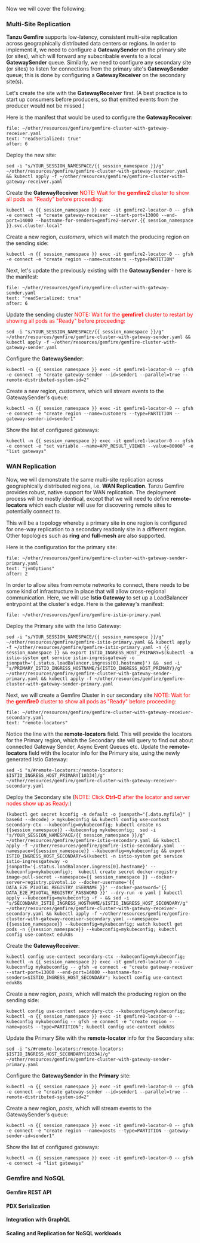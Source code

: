 Now we will cover the following:

### Multi-Site Replication
**Tanzu Gemfire** supports low-latency, consistent multi-site replication across geographically distributed data centers or regions.
In order to implement it, we need to configure a **GatewaySender** on the primary site (or sites), which will forward any 
subscribable events to a local **GatewaySender** queue. 
Similarly, we need to configure any secondary site (or sites) to listen for connections from the primary site's **GatewaySender** queue; this is done by configuring 
a **GatewayReceiver** on the secondary site(s).

Let's create the site with the **GatewayReceiver** first. (A best practice is to start up consumers before producers, so that emitted events from the producer 
would not be missed.)

Here is the manifest that would be used to configure the **GatewayReceiver**:
```editor:select-matching-text
file: ~/other/resources/gemfire/gemfire-cluster-with-gateway-receiver.yaml
text: "readSerialized: true"
after: 6
```

Deploy the new site:
```execute
sed -i "s/YOUR_SESSION_NAMESPACE/{{ session_namespace }}/g" ~/other/resources/gemfire/gemfire-cluster-with-gateway-receiver.yaml && kubectl apply -f ~/other/resources/gemfire/gemfire-cluster-with-gateway-receiver.yaml
```

Create the **GatewayReceiver** <font color="red">NOTE: Wait for the **gemfire2** cluster to show all pods as "Ready" before proceeding:</font>
```execute
kubectl -n {{ session_namespace }} exec -it gemfire2-locator-0 -- gfsh -e connect -e "create gateway-receiver --start-port=13000 --end-port=14000 --hostname-for-senders=gemfire2-server.{{ session_namespace }}.svc.cluster.local"
```

Create a new region, *customers*, which will match the producing region on the sending side:
```execute
kubectl -n {{ session_namespace }} exec -it gemfire2-locator-0 -- gfsh -e connect -e "create region --name=customers --type=PARTITION"
```

Next, let's update the previously existing with the **GatewaySender** - here is the manifest:
```editor:select-matching-text
file: ~/other/resources/gemfire/gemfire-cluster-with-gateway-sender.yaml
text: "readSerialized: true"
after: 6
```

Update the sending cluster  <font color="red">NOTE: Wait for the **gemfire1** cluster to restart by showing all pods as "Ready" before proceeding:</font>
```execute
sed -i "s/YOUR_SESSION_NAMESPACE/{{ session_namespace }}/g" ~/other/resources/gemfire/gemfire-cluster-with-gateway-sender.yaml && kubectl apply -f ~/other/resources/gemfire/gemfire-cluster-with-gateway-sender.yaml
```

Configure the **GatewaySender**:
```execute
kubectl -n {{ session_namespace }} exec -it gemfire1-locator-0 -- gfsh -e connect -e "create gateway-sender --id=sender1 --parallel=true --remote-distributed-system-id=2"
```

Create a new region, *customers*, which will stream events to the GatewaySender's queue:
```execute
kubectl -n {{ session_namespace }} exec -it gemfire1-locator-0 -- gfsh -e connect -e "create region --name=customers --type=PARTITION --gateway-sender-id=sender1"
```

Show the list of configured gateways:
```execute
kubectl -n {{ session_namespace }} exec -it gemfire1-locator-0 -- gfsh -e connect -e "set variable --name=APP_RESULT_VIEWER --value=80000" -e "list gateways"
```

### WAN Replication
Now, we will demonstrate the same multi-site replication across geographically distributed regions, i.e. **WAN Replication**. Tanzu Gemfire 
provides robust, native support for WAN replication. The deployment process will be mostly identical,
except that we will need to define **remote-locators** which each cluster will use for discovering remote sites to potentially connect to. 

This will be a topology whereby a primary site in one region is configured for one-way replication to a secondary readonly site 
in a different region. 
Other topologies such as **ring** and **full-mesh** are also supported. 

Here is the configuration for the primary site: 
```editor:select-matching-text
file: ~/other/resources/gemfire/gemfire-cluster-with-gateway-sender-primary.yaml
text: "jvmOptions"
after: 2
```

In order to allow sites from remote networks to connect, there needs to be some kind of infrastructure in place that will allow cross-regional communication.
Here, we will use **Istio Gateway** to set up a LoadBalancer entrypoint at the cluster's edge. Here is the gateway's manifest:
```editor:open-file
file: ~/other/resources/gemfire/gemfire-istio-primary.yaml
```

Deploy the Primary site with the Istio Gateway:
```execute
sed -i "s/YOUR_SESSION_NAMESPACE/{{ session_namespace }}/g" ~/other/resources/gemfire/gemfire-istio-primary.yaml && kubectl apply -f ~/other/resources/gemfire/gemfire-istio-primary.yaml -n {{ session_namespace }} && export ISTIO_INGRESS_HOST_PRIMARY=$(kubectl -n istio-system get service istio-ingressgateway -o jsonpath='{.status.loadBalancer.ingress[0].hostname}') &&  sed -i "s/PRIMARY_ISTIO_INGRESS_HOSTNAME/${ISTIO_INGRESS_HOST_PRIMARY}/g" ~/other/resources/gemfire/gemfire-cluster-with-gateway-sender-primary.yaml && kubectl apply -f ~/other/resources/gemfire/gemfire-cluster-with-gateway-sender-primary.yaml
```

Next, we will create a Gemfire Cluster in our secondary site <font color="red">NOTE: Wait for the **gemfire0** cluster to show all pods as "Ready" before proceeding:</font>
```editor:select-matching-text
file: ~/other/resources/gemfire/gemfire-cluster-with-gateway-receiver-secondary.yaml
text: "remote-locators"
```

Notice the line with the **remote-locators** field. This will provide the locators for the Primary region, which the Secondary site will query to find out about 
connected Gateway Sender, Async Event Queues etc. Update the **remote-locators** field with the locator info for the Primary site, using the newly generated 
Istio Gateway:
```execute
sed -i "s/#remote-locators:/remote-locators: $ISTIO_INGRESS_HOST_PRIMARY[10334]/g" ~/other/resources/gemfire/gemfire-cluster-with-gateway-receiver-secondary.yaml
```

Deploy the Secondary site (<font color="red">NOTE: Click **Ctrl-C** after the locator and server nodes show up as Ready:</font>)
```execute
(kubectl get secret kconfig -n default -o jsonpath="{.data.myfile}" | base64 --decode) > mykubeconfig && kubectl config use-context secondary-ctx --kubeconfig=mykubeconfig; kubectl create ns {{session_namespace}} --kubeconfig mykubeconfig;  sed -i "s/YOUR_SESSION_NAMESPACE/{{ session_namespace }}/g" ~/other/resources/gemfire/gemfire-istio-secondary.yaml && kubectl apply -f ~/other/resources/gemfire/gemfire-istio-secondary.yaml  --namespace={{session_namespace}} --kubeconfig=mykubeconfig && export ISTIO_INGRESS_HOST_SECONDARY=$(kubectl -n istio-system get service istio-ingressgateway -o jsonpath='{.status.loadBalancer.ingress[0].hostname}' --kubeconfig=mykubeconfig);  kubectl create secret docker-registry image-pull-secret --namespace={{ session_namespace }} --docker-server=registry.pivotal.io --docker-username='{{ DATA_E2E_PIVOTAL_REGISTRY_USERNAME }}' --docker-password='{{ DATA_E2E_PIVOTAL_REGISTRY_PASSWORD }}' --dry-run -o yaml | kubectl apply --kubeconfig=mykubeconfig -f - && sed -i "s/SECONDARY_ISTIO_INGRESS_HOSTNAME/$ISTIO_INGRESS_HOST_SECONDARY/g" ~/other/resources/gemfire/gemfire-cluster-with-gateway-receiver-secondary.yaml && kubectl apply -f ~/other/resources/gemfire/gemfire-cluster-with-gateway-receiver-secondary.yaml --namespace={{session_namespace}} --kubeconfig=mykubeconfig; watch kubectl get pods -n {{session_namespace}} --kubeconfig=mykubeconfig; kubectl config use-context eduk8s
```

Create the **GatewayReceiver**:
```execute
kubectl config use-context secondary-ctx --kubeconfig=mykubeconfig; kubectl -n {{ session_namespace }} exec -it gemfire0-locator-0 --kubeconfig mykubeconfig -- gfsh -e connect -e "create gateway-receiver --start-port=13000 --end-port=14000 --hostname-for-senders=$ISTIO_INGRESS_HOST_SECONDARY"; kubectl config use-context eduk8s
```

Create a new region, *posts*, which will match the producing region on the sending side:
```execute
kubectl config use-context secondary-ctx --kubeconfig=mykubeconfig; kubectl -n {{ session_namespace }} exec -it gemfire0-locator-0 --kubeconfig mykubeconfig -- gfsh -e connect -e "create region --name=posts --type=PARTITION"; kubectl config use-context eduk8s
```

Update the Primary Site with the **remote-locator** info for the Secondary site:
```execute
sed -i "s/#remote-locators:/remote-locators: $ISTIO_INGRESS_HOST_SECONDARY[10334]/g" ~/other/resources/gemfire/gemfire-cluster-with-gateway-sender-primary.yaml
```

Configure the **GatewaySender** in the **Primary** site:
```execute
kubectl -n {{ session_namespace }} exec -it gemfire0-locator-0 -- gfsh -e connect -e "create gateway-sender --id=sender1 --parallel=true --remote-distributed-system-id=2"
```

Create a new region, *posts*, which will stream events to the GatewaySender's queue:
```execute
kubectl -n {{ session_namespace }} exec -it gemfire0-locator-0 -- gfsh -e connect -e "create region --name=posts --type=PARTITION --gateway-sender-id=sender1"
```

Show the list of configured gateways:
```execute
kubectl -n {{ session_namespace }} exec -it gemfire0-locator-0 -- gfsh -e connect -e "list gateways"
```


### Gemfire and NoSQL

#### Gemfire REST API

#### PDX Serialization

#### Integration with GraphQL

#### Scaling and Replication for NoSQL workloads